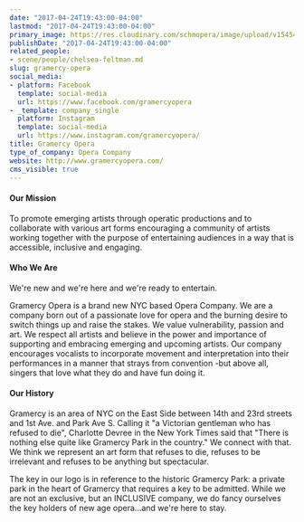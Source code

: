 ```yaml
---
date: "2017-04-24T19:43:00-04:00"
lastmod: "2017-04-24T19:43:00-04:00"
primary_image: https://res.cloudinary.com/schmopera/image/upload/v1545409169/media/webhook-uploads/1493077372895/Logo---Gramercy-Opera.jpg.jpg
publishDate: "2017-04-24T19:43:00-04:00"
related_people:
- scene/people/chelsea-feltman.md
slug: gramercy-opera
social_media:
- platform: Facebook
  template: social-media
  url: https://www.facebook.com/gramercyopera
- _template: company_single
  platform: Instagram
  template: social-media
  url: https://www.instagram.com/gramercyopera/
title: Gramercy Opera
type_of_company: Opera Company
website: http://www.gramercyopera.com/
cms_visible: true
---
```


#### Our Mission

To promote emerging artists through operatic productions and to collaborate with various art forms encouraging a community of artists working together with the purpose of entertaining audiences in a way that is accessible, inclusive and engaging. 

#### Who We Are

We're new and we're here and we're ready to entertain.

Gramercy Opera is a brand new NYC based Opera Company. We are a company born out of a passionate love for opera and the burning desire to switch things up and raise the stakes. 
We value vulnerability, passion and art. We respect all artists and believe in the power and importance of supporting and embracing emerging and upcoming artists. Our company encourages vocalists to incorporate movement and interpretation into their performances in a manner that strays from convention -but above all, singers that love what they do and have fun doing it. 

#### Our History

Gramercy is an area of NYC on the East Side between 14th and 23rd streets and 1st Ave. and Park Ave S. Calling it "a Victorian gentleman who has refused to die", Charlotte Devree in the New York Times said that "There is nothing else quite like Gramercy Park in the country." We connect with that. We think we represent an art form that refuses to die, refuses to be irrelevant and refuses to be anything but spectacular. 

The key in our logo is in reference to the historic Gramercy Park: a private park in the heart of Gramercy that requires a key to be admitted. While we are not an exclusive, but an INCLUSIVE company, we do fancy ourselves the key holders of new age opera...and we're here to stay. 

